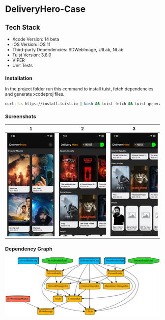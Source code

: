 # DeliveryHero-Case

## Tech Stack

- Xcode Version: 14 beta
- iOS Version: iOS 11
- Third-party Dependencies: SDWebImage, UILab, NLab
- [Tuist](https://tuist.io) Version: 3.8.0
- VIPER
- Unit Tests

### Installation 
In the project folder run this command to install tuist, fetch dependencies and generate xcodeproj files. 
```bash
curl -Ls https://install.tuist.io | bash && tuist fetch && tuist generate
```

### Screenshots
| 1 | 2 | 3 |
|---|--|--|
| <img src="assets/screenShot1.png" width="200"> | <img src="assets/screenShot2.png" width="200"> | <img src="assets/screenShot3.png" width="200"> |


### Dependency Graph
![graph](assets/graph.png)

